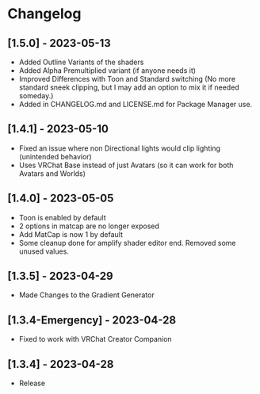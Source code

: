 # Changelog

## [1.5.0] - 2023-05-13
- Added Outline Variants of the shaders
- Added Alpha Premultiplied variant (if anyone needs it)
- Improved Differences with Toon and Standard switching (No more standard sneek clipping, but I may add an option to mix it if needed someday.)
- Added in CHANGELOG.md and LICENSE.md for Package Manager use.

## [1.4.1] - 2023-05-10
- Fixed an issue where non Directional lights would clip lighting (unintended behavior)
- Uses VRChat Base instead of just Avatars (so it can work for both Avatars and Worlds)

## [1.4.0] - 2023-05-05
- Toon is enabled by default
- 2 options in matcap are no longer exposed
- Add MatCap is now 1 by default
- Some cleanup done for amplify shader editor end. Removed some unused values.

## [1.3.5] - 2023-04-29
- Made Changes to the Gradient Generator

## [1.3.4-Emergency] - 2023-04-28
- Fixed to work with VRChat Creator Companion

## [1.3.4] - 2023-04-28
- Release
